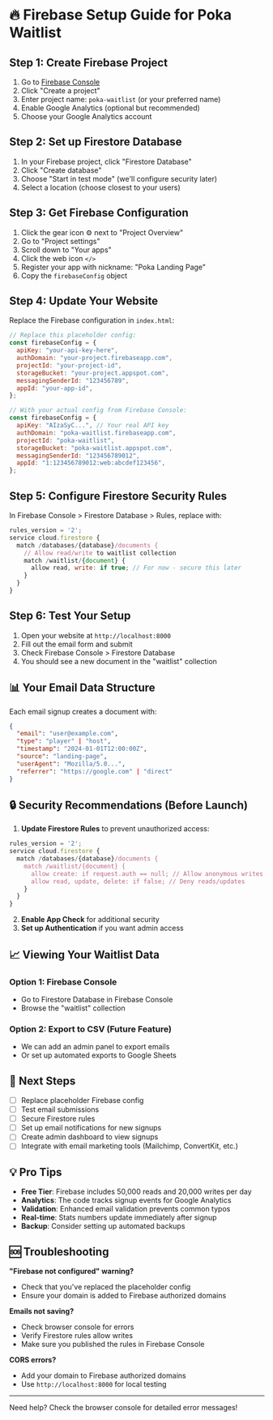 # 🔥 Firebase Setup Guide for Poka Waitlist

## Step 1: Create Firebase Project

1. Go to [Firebase Console](https://console.firebase.google.com/)
2. Click "Create a project"
3. Enter project name: `poka-waitlist` (or your preferred name)
4. Enable Google Analytics (optional but recommended)
5. Choose your Google Analytics account

## Step 2: Set up Firestore Database

1. In your Firebase project, click "Firestore Database"
2. Click "Create database"
3. Choose "Start in test mode" (we'll configure security later)
4. Select a location (choose closest to your users)

## Step 3: Get Firebase Configuration

1. Click the gear icon ⚙️ next to "Project Overview"
2. Go to "Project settings"
3. Scroll down to "Your apps"
4. Click the web icon `</>`
5. Register your app with nickname: "Poka Landing Page"
6. Copy the `firebaseConfig` object

## Step 4: Update Your Website

Replace the Firebase configuration in `index.html`:

```javascript
// Replace this placeholder config:
const firebaseConfig = {
  apiKey: "your-api-key-here",
  authDomain: "your-project.firebaseapp.com",
  projectId: "your-project-id",
  storageBucket: "your-project.appspot.com",
  messagingSenderId: "123456789",
  appId: "your-app-id",
};

// With your actual config from Firebase Console:
const firebaseConfig = {
  apiKey: "AIzaSyC...", // Your real API key
  authDomain: "poka-waitlist.firebaseapp.com",
  projectId: "poka-waitlist",
  storageBucket: "poka-waitlist.appspot.com",
  messagingSenderId: "123456789012",
  appId: "1:123456789012:web:abcdef123456",
};
```

## Step 5: Configure Firestore Security Rules

In Firebase Console > Firestore Database > Rules, replace with:

```javascript
rules_version = '2';
service cloud.firestore {
  match /databases/{database}/documents {
    // Allow read/write to waitlist collection
    match /waitlist/{document} {
      allow read, write: if true; // For now - secure this later
    }
  }
}
```

## Step 6: Test Your Setup

1. Open your website at `http://localhost:8000`
2. Fill out the email form and submit
3. Check Firebase Console > Firestore Database
4. You should see a new document in the "waitlist" collection

## 📊 Your Email Data Structure

Each email signup creates a document with:

```json
{
  "email": "user@example.com",
  "type": "player" | "host",
  "timestamp": "2024-01-01T12:00:00Z",
  "source": "landing-page",
  "userAgent": "Mozilla/5.0...",
  "referrer": "https://google.com" | "direct"
}
```

## 🔒 Security Recommendations (Before Launch)

1. **Update Firestore Rules** to prevent unauthorized access:

```javascript
rules_version = '2';
service cloud.firestore {
  match /databases/{database}/documents {
    match /waitlist/{document} {
      allow create: if request.auth == null; // Allow anonymous writes
      allow read, update, delete: if false; // Deny reads/updates
    }
  }
}
```

2. **Enable App Check** for additional security
3. **Set up Authentication** if you want admin access

## 📈 Viewing Your Waitlist Data

### Option 1: Firebase Console

- Go to Firestore Database in Firebase Console
- Browse the "waitlist" collection

### Option 2: Export to CSV (Future Feature)

- We can add an admin panel to export emails
- Or set up automated exports to Google Sheets

## 🚀 Next Steps

- [ ] Replace placeholder Firebase config
- [ ] Test email submissions
- [ ] Secure Firestore rules
- [ ] Set up email notifications for new signups
- [ ] Create admin dashboard to view signups
- [ ] Integrate with email marketing tools (Mailchimp, ConvertKit, etc.)

## 💡 Pro Tips

- **Free Tier**: Firebase includes 50,000 reads and 20,000 writes per day
- **Analytics**: The code tracks signup events for Google Analytics
- **Validation**: Enhanced email validation prevents common typos
- **Real-time**: Stats numbers update immediately after signup
- **Backup**: Consider setting up automated backups

## 🆘 Troubleshooting

**"Firebase not configured" warning?**

- Check that you've replaced the placeholder config
- Ensure your domain is added to Firebase authorized domains

**Emails not saving?**

- Check browser console for errors
- Verify Firestore rules allow writes
- Make sure you published the rules in Firebase Console

**CORS errors?**

- Add your domain to Firebase authorized domains
- Use `http://localhost:8000` for local testing

---

Need help? Check the browser console for detailed error messages!
